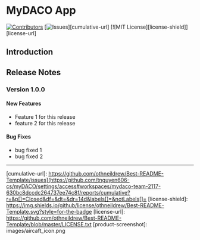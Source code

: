 # MyDACO App


<!-- PROJECT SHIELDS -->
[![Contributors][contributors-shield]][contributors-url]
[![Issues][cumulative-shield]][cumulative-url]
[![MIT License][license-shield]][license-url]

## Introduction



## Release Notes
### Version 1.0.0

#### New Features
* Feature 1 for this release
* feature 2 for this release

#### Bug Fixes
* bug fixed 1
* bug fixed 2
---


<!-- MARKDOWN LINKS & IMAGES -->
<!-- https://www.markdownguide.org/basic-syntax/#reference-style-links -->
[contributors-shield]: https://img.shields.io/github/contributors/othneildrew/Best-README-Template.svg?style=for-the-badge
[contributors-url]: https://github.com/tnguyen606-cs/myDACO/settings/access
[cumulative-shield]: https://img.shields.io/github/issues/othneildrew/Best-README-Template.svg?style=for-the-badge
[cumulative-url]: https://github.com/othneildrew/Best-README-Template/issues](https://github.com/tnguyen606-cs/myDACO/settings/access#workspaces/mydaco-team-2117-630bc8dccdc264737ee74c8f/reports/cumulative?r=&p[]=Closed&df=&dt=&dr=14d&labels[]=&notLabels[]=
[license-shield]: https://img.shields.io/github/license/othneildrew/Best-README-Template.svg?style=for-the-badge
[license-url]: https://github.com/othneildrew/Best-README-Template/blob/master/LICENSE.txt
[product-screenshot]: images/aircaft_icon.png
